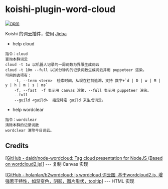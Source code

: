 # koishi-plugin-word-cloud

[![npm](https://img.shields.io/npm/v/koishi-plugin-word-cloud?style=flat-square)](https://www.npmjs.com/package/koishi-plugin-word-cloud)

Koishi 的词云插件，使用 [Jieba](https://github.com/ahdg6/koishi-plugin-jieba)

- help cloud
```
指令：cloud
查询本群词云
cloud -t 1w 以机器人记录的一周词数为界限生成词云
cloud -t 10m --full 以10分钟内的记录词数生成词云并用 puppeteer 渲染。
可用的选项有：
    -t, --term <term>  检索时间，从现在往前追溯，支持 数字+`d | D | w | M | y | h | m | s | ms`
    -f, --fast  -f 表示用 canvas 渲染，--full 表示用 puppeteer 渲染。
    --full
    --guild <guild>  指定特定 guild 来生成词云。
```

- help wordclear
```
指令：wordclear
清除本群的记录词数
wordclear 清除今日词云。
```

## Credits

[[GitHub - daidr/node-wordcloud: Tag cloud presentation for NodeJS (Based on wordcloud2.js)](https://github.com/daidr/node-wordcloud)]  --- 复制 Canvas 实现

[[GitHub - holanlan/b2wordcloud: js wordcloud 词云图, 基于wordcloud2.js, 增强若干特性，如渐变色，阴影，图片形状，tooltip](https://github.com/holanlan/b2wordcloud)] --- HTML 实现
